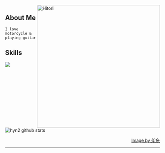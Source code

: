 
<img align="right" width="400" alt="Hitori" src="https://pbs.twimg.com/media/FlDaH2LaEAY1NlM?format=jpg&name=large"/>

<h2> About Me </h2>

 ```
 I love motorcycle & playing guitar
 ```
  
<h2> Skills </h2>
  <img src="https://skillicons.dev/icons?i=laravel&theme=dark" />
  
![hyn2 github stats](https://github-readme-stats.vercel.app/api?username=hyn2&show_icons=true&theme=dark&card_width="150")

<div align="right">
  <a href="https://twitter.com/k4itoh">Image by 架糸</a>
</div>


------

  
